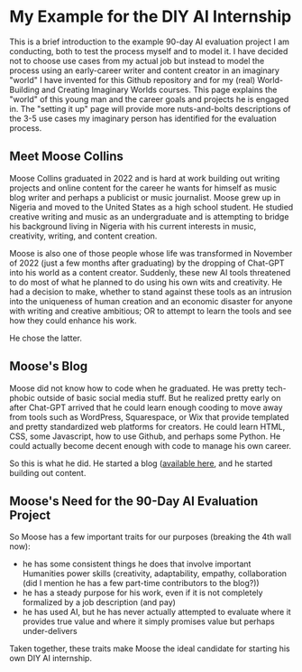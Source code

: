 # My Example for the DIY AI Internship

This is a brief introduction to the example 90-day AI evaluation project I am conducting, both to test the process myself and to model it. I have decided not to choose use cases from my actual job but instead to model the process using an early-career writer and content creator in an imaginary "world" I have invented for this Github repository and for my (real) World-Building and Creating Imaginary Worlds courses. This page explains the "world" of this young man and the career goals and projects he is engaged in. The "setting it up" page will provide more nuts-and-bolts descriptions of the 3-5 use cases my imaginary person has identified for the evaluation process.

## Meet Moose Collins

Moose Collins graduated in 2022 and is hard at work building out writing projects and online content for the career he wants for himself as music blog writer and perhaps a publicist or music journalist. Moose grew up in Nigeria and moved to the United States as a high school student. He studied creative writing and music as an undergraduate and is attempting to bridge his background living in Nigeria with his current interests in music, creativity, writing, and content creation.

Moose is also one of those people whose life was transformed in November of 2022 (just a few months after graduating) by the dropping of Chat-GPT into his world as a content creator. Suddenly, these new AI tools threatened to do most of what he planned to do using his own wits and creativity. He had a decision to make, whether to stand against these tools as an intrusion into the uniqueness of human creation and an economic disaster for anyone with writing and creative ambitious; OR to attempt to learn the tools and see how they could enhance his work.

He chose the latter.

## Moose's Blog

Moose did not know how to code when he graduated. He was pretty tech-phobic outside of basic social media stuff. But he realized pretty early on after Chat-GPT arrived that he could learn enough cooding to move away from tools such as WordPress, Squarespace, or Wix that provide templated and pretty standardized web platforms for creators. He could learn HTML, CSS, some Javascript, how to use Github, and perhaps some Python. He could actually become decent enough with code to manage his own career.

So this is what he did. He started a blog ([available here](https://www.buildlittleworlds.com/), and he started building out content.

## Moose's Need for the 90-Day AI Evaluation Project

So Moose has a few important traits for our purposes (breaking the 4th wall now):

- he has some consistent things he does that involve important Humanities power skills (creativity, adaptability, empathy, collaboration (did I mention he has a few part-time contributors to the blog?))
- he has a steady purpose for his work, even if it is not completely formalized by a job description (and pay)
- he has used AI, but he has never actually attempted to evaluate where it provides true value and where it simply promises value but perhaps under-delivers

Taken together, these traits make Moose the ideal candidate for starting his own DIY AI internship.
